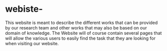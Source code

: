 # webiste-

This website is meant to describe the different works that can be provided by our research team and other works that may also be based on our domain of knowledge.
The Website will of course contain several pages that will allow the various users to easily find the task that they are looking for when visiting our website.
